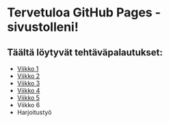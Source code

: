 # Tervetuloa GitHub Pages -sivustolleni!

## Täältä löytyvät tehtäväpalautukset:
- [Viikko 1](viikko1.html)
- [Viikko 2](viikko2)
- [Viikko 3](viikko3/index.html)
- [Viikko 4](viikko4/index.html)
- [Viikko 5](viikko5)
- Viikko 6
- Harjoitustyö

